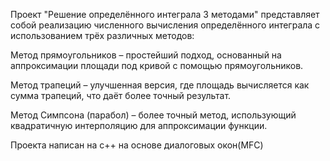 Проект "Решение определённого интеграла 3 методами" представляет собой реализацию численного вычисления определённого интеграла с использованием трёх различных методов:

Метод прямоугольников – простейший подход, основанный на аппроксимации площади под кривой с помощью прямоугольников.

Метод трапеций – улучшенная версия, где площадь вычисляется как сумма трапеций, что даёт более точный результат.

Метод Симпсона (парабол) – более точный метод, использующий квадратичную интерполяцию для аппроксимации функции.

Проекта написан на с++ на основе диалоговых окон(MFC)
